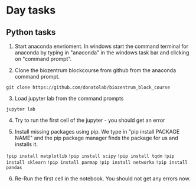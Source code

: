 # Day tasks

## Python tasks

1. Start anaconda envrioment. In windows start the command terminal for anaconda by typing in "anaconda" in the windows task bar and clicking on "command prompt".


2. Clone the biozentrum blockcourse from github from the anaconda command prompt.

`git clone https://github.com/donatolab/biozentrum_block_course`

3.  Load jupyter lab from the command prompts

`jupyter lab`

4. Try to run the first cell of the jupyter - you should get an error


5. Install missing packages using pip. We type in "pip install PACKAGE NAME" and the pip package manager finds the package for us and installs it.

`!pip install matplotlib`
`!pip install scipy`
`!pip install tqdm`
`!pip install sklearn`
`!pip install parmap`
`!pip install networkx`
`!pip install pandas`

6. Re-Run the first cell in the notebook. You should not get any errors now.

